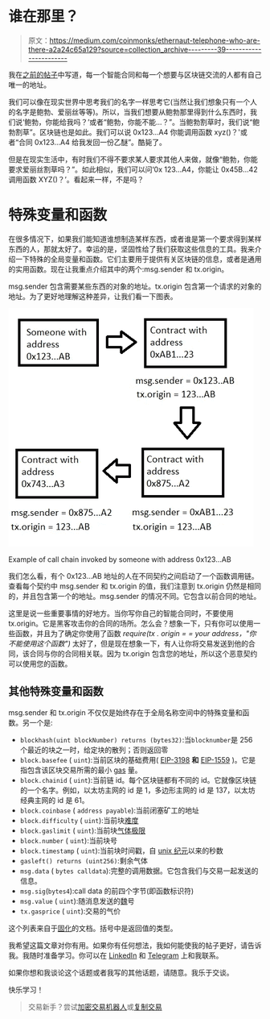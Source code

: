 # 谁在那里？

> 原文：<https://medium.com/coinmonks/ethernaut-telephone-who-are-there-a2a24c65a129?source=collection_archive---------39----------------------->

我在[之前的帖子](/@eszymi/ethernaut-fallback-thus-lets-talk-about-receiving-of-ether-in-smart-contract-5d9f67c53c7b)中写道，每一个智能合同和每一个想要与区块链交流的人都有自己唯一的地址。

我们可以像在现实世界中思考我们的名字一样思考它(当然让我们想象只有一个人的名字是鲍勃、爱丽丝等等)。所以，当我们想要从鲍勃那里得到什么东西时，我们说‘鲍勃，你能给我吗？’或者“鲍勃，你能不能…？”。当鲍勃割草时，我们说“鲍勃割草”。区块链也是如此。我们可以说 0x123...A4 你能调用函数 xyz()？'或者“合同 0x123…A4 给我发回一份乙醚”。酷毙了。

但是在现实生活中，有时我们不得不要求某人要求其他人来做，就像“鲍勃，你能要求爱丽丝割草吗？”。如此相似，我们可以问‘0x 123…A4，你能让 0x45B…42 调用函数 XYZ()？’。看起来一样，不是吗？

# 特殊变量和函数

在很多情况下，如果我们能知道谁想制造某样东西，或者谁是第一个要求得到某样东西的人，那就太好了。幸运的是，坚固性给了我们获取这些信息的工具。我来介绍一下特殊的全局变量和函数。它们主要用于提供有关区块链的信息，或者是通用的实用函数。现在让我重点介绍其中的两个:msg.sender 和 tx.origin。

msg.sender 包含需要某些东西的对象的地址。tx.origin 包含第一个请求的对象的地址。为了更好地理解这种差异，让我们看一下图表。

![](img/34d3796a6e7688d25175e0b1e514e9c6.png)

Example of call chain invoked by someone with address 0x123…AB

我们怎么看，有个 0x123…AB 地址的人在不同契约之间启动了一个函数调用链。查看每个契约中 msg.sender 和 tx.origin 的值，我们注意到 tx.origin 仍然是相同的，并且包含第一个的地址。msg.sender 的情况不同。它包含以前合同的地址。

这里是说一些重要事情的好地方。当你写你自己的智能合同时，不要使用 tx.origin。它是黑客攻击你的合同的场所。怎么会？想象一下，只有你可以使用一些函数，并且为了确定你使用了函数
*require(tx . origin = = your address，"你不能使用这个函数")* 太好了，但是现在想象一下，有人让你将交易发送到他的合同，该合同与你的合同相关联。因为 tx.origin 包含您的地址，所以这个恶意契约可以使用您的函数。

## 其他特殊变量和函数

msg.sender 和 tx.origin 不仅仅是始终存在于全局名称空间中的特殊变量和函数。另一个是:

*   `blockhash(uint blockNumber) returns (bytes32)`:当`blocknumber`是 256 个最近的块之一时，给定块的散列；否则返回零
*   `block.basefee` ( `uint`):当前区块的基础费用( [EIP-3198](https://eips.ethereum.org/EIPS/eip-3198) **和** [EIP-1559](https://eips.ethereum.org/EIPS/eip-1559) )。它是指包含该区块交易所需的最小 [gas](https://www.coindesk.com/learn/what-are-ethereum-gas-fees/) 量。
*   `block.chainid` ( `uint`):当前链 id。每个区块链都有不同的 id。它就像区块链的一个名字。例如，以太坊主网的 id 是 1，多边形主网的 id 是 137，以太坊经典主网的 id 是 61。
*   `block.coinbase` ( `address payable`):当前闭塞矿工的地址
*   `block.difficulty` ( `uint`):当前块[难度](https://www.investopedia.com/terms/d/difficulty-cryptocurrencies.asp)
*   `block.gaslimit` ( `uint`):当前块[气体极限](https://www.blocknative.com/blog/ethereum-transaction-gas-limit)
*   `block.number` ( `uint`):当前块号
*   `block.timestamp` ( `uint`):当前块时间戳，自 [unix 纪元](https://en.wikipedia.org/wiki/Unix_time)以来的秒数
*   `gasleft() returns (uint256)`:剩余气体
*   `msg.data` ( `bytes calldata`):完整的调用数据。它包含我们与交易一起发送的信息。
*   `msg.sig`(`bytes4`):call data 的前四个字节(即函数标识符)
*   `msg.value` ( `uint`):随消息发送的[魏](https://www.investopedia.com/terms/w/wei.asp)号
*   `tx.gasprice` ( `uint`):交易的气价

这个列表来自于[固化](https://docs.soliditylang.org/en/develop/units-and-global-variables.html?highlight=special%20variables%20and%20functions#special-variables-and-functions)的文档。括号中是返回值的类型。

我希望这篇文章对你有用。如果你有任何想法，我如何能使我的帖子更好，请告诉我。我随时准备学习。你可以在 [LinkedIn](https://pl.linkedin.com/in/szymon-skrzy%C5%84ski-881462214) 和 [Telegram](https://t.me/eszymi) 上和我联系。

如果你想和我谈论这个话题或者我写的其他话题，请随意。我乐于交谈。

快乐学习！

> 交易新手？尝试[加密交易机器人](/coinmonks/crypto-trading-bot-c2ffce8acb2a)或[复制交易](/coinmonks/top-10-crypto-copy-trading-platforms-for-beginners-d0c37c7d698c)